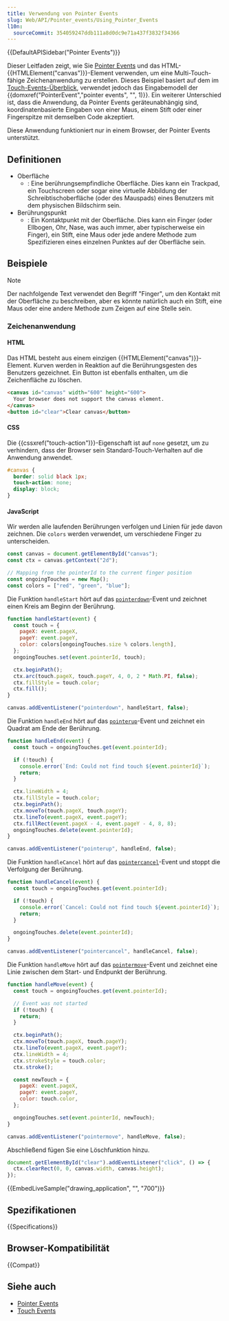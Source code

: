 ```yaml
---
title: Verwendung von Pointer Events
slug: Web/API/Pointer_events/Using_Pointer_Events
l10n:
  sourceCommit: 354059247ddb111a8d0dc9e71a437f3832f34366
---
```


{{DefaultAPISidebar("Pointer Events")}}

Dieser Leitfaden zeigt, wie Sie [Pointer Events](/de/docs/Web/API/Pointer_events) und das HTML-{{HTMLElement("canvas")}}-Element verwenden, um eine Multi-Touch-fähige Zeichenanwendung zu erstellen. Dieses Beispiel basiert auf dem im [Touch-Events-Überblick](/de/docs/Web/API/Touch_events), verwendet jedoch das Eingabemodell der {{domxref("PointerEvent","pointer events", "", 1)}}. Ein weiterer Unterschied ist, dass die Anwendung, da Pointer Events geräteunabhängig sind, koordinatenbasierte Eingaben von einer Maus, einem Stift oder einer Fingerspitze mit demselben Code akzeptiert.

Diese Anwendung funktioniert nur in einem Browser, der Pointer Events unterstützt.

## Definitionen

- Oberfläche
  - : Eine berührungsempfindliche Oberfläche. Dies kann ein Trackpad, ein Touchscreen oder sogar eine virtuelle Abbildung der Schreibtischoberfläche (oder des Mauspads) eines Benutzers mit dem physischen Bildschirm sein.
- Berührungspunkt
  - : Ein Kontaktpunkt mit der Oberfläche. Dies kann ein Finger (oder Ellbogen, Ohr, Nase, was auch immer, aber typischerweise ein Finger), ein Stift, eine Maus oder jede andere Methode zum Spezifizieren eines einzelnen Punktes auf der Oberfläche sein.

## Beispiele

> [!NOTE]
> Der nachfolgende Text verwendet den Begriff "Finger", um den Kontakt mit der Oberfläche zu beschreiben, aber es könnte natürlich auch ein Stift, eine Maus oder eine andere Methode zum Zeigen auf eine Stelle sein.

### Zeichenanwendung

#### HTML

Das HTML besteht aus einem einzigen {{HTMLElement("canvas")}}-Element. Kurven werden in Reaktion auf die Berührungsgesten des Benutzers gezeichnet. Ein Button ist ebenfalls enthalten, um die Zeichenfläche zu löschen.

```html
<canvas id="canvas" width="600" height="600">
  Your browser does not support the canvas element.
</canvas>
<button id="clear">Clear canvas</button>
```

#### CSS

Die {{cssxref("touch-action")}}-Eigenschaft ist auf `none` gesetzt, um zu verhindern, dass der Browser sein Standard-Touch-Verhalten auf die Anwendung anwendet.

```css
#canvas {
  border: solid black 1px;
  touch-action: none;
  display: block;
}
```

#### JavaScript

Wir werden alle laufenden Berührungen verfolgen und Linien für jede davon zeichnen. Die `colors` werden verwendet, um verschiedene Finger zu unterscheiden.

```js
const canvas = document.getElementById("canvas");
const ctx = canvas.getContext("2d");

// Mapping from the pointerId to the current finger position
const ongoingTouches = new Map();
const colors = ["red", "green", "blue"];
```

Die Funktion `handleStart` hört auf das [`pointerdown`](/de/docs/Web/API/Element/pointerdown_event)-Event und zeichnet einen Kreis am Beginn der Berührung.

```js
function handleStart(event) {
  const touch = {
    pageX: event.pageX,
    pageY: event.pageY,
    color: colors[ongoingTouches.size % colors.length],
  };
  ongoingTouches.set(event.pointerId, touch);

  ctx.beginPath();
  ctx.arc(touch.pageX, touch.pageY, 4, 0, 2 * Math.PI, false);
  ctx.fillStyle = touch.color;
  ctx.fill();
}

canvas.addEventListener("pointerdown", handleStart, false);
```

Die Funktion `handleEnd` hört auf das [`pointerup`](/de/docs/Web/API/Element/pointerup_event)-Event und zeichnet ein Quadrat am Ende der Berührung.

```js
function handleEnd(event) {
  const touch = ongoingTouches.get(event.pointerId);

  if (!touch) {
    console.error(`End: Could not find touch ${event.pointerId}`);
    return;
  }

  ctx.lineWidth = 4;
  ctx.fillStyle = touch.color;
  ctx.beginPath();
  ctx.moveTo(touch.pageX, touch.pageY);
  ctx.lineTo(event.pageX, event.pageY);
  ctx.fillRect(event.pageX - 4, event.pageY - 4, 8, 8);
  ongoingTouches.delete(event.pointerId);
}

canvas.addEventListener("pointerup", handleEnd, false);
```

Die Funktion `handleCancel` hört auf das [`pointercancel`](/de/docs/Web/API/Element/pointercancel_event)-Event und stoppt die Verfolgung der Berührung.

```js
function handleCancel(event) {
  const touch = ongoingTouches.get(event.pointerId);

  if (!touch) {
    console.error(`Cancel: Could not find touch ${event.pointerId}`);
    return;
  }

  ongoingTouches.delete(event.pointerId);
}

canvas.addEventListener("pointercancel", handleCancel, false);
```

Die Funktion `handleMove` hört auf das [`pointermove`](/de/docs/Web/API/Element/pointermove_event)-Event und zeichnet eine Linie zwischen dem Start- und Endpunkt der Berührung.

```js
function handleMove(event) {
  const touch = ongoingTouches.get(event.pointerId);

  // Event was not started
  if (!touch) {
    return;
  }

  ctx.beginPath();
  ctx.moveTo(touch.pageX, touch.pageY);
  ctx.lineTo(event.pageX, event.pageY);
  ctx.lineWidth = 4;
  ctx.strokeStyle = touch.color;
  ctx.stroke();

  const newTouch = {
    pageX: event.pageX,
    pageY: event.pageY,
    color: touch.color,
  };

  ongoingTouches.set(event.pointerId, newTouch);
}

canvas.addEventListener("pointermove", handleMove, false);
```

Abschließend fügen Sie eine Löschfunktion hinzu.

```js
document.getElementById("clear").addEventListener("click", () => {
  ctx.clearRect(0, 0, canvas.width, canvas.height);
});
```

{{EmbedLiveSample("drawing_application", "", "700")}}

## Spezifikationen

{{Specifications}}

## Browser-Kompatibilität

{{Compat}}

## Siehe auch

- [Pointer Events](/de/docs/Web/API/Pointer_events)
- [Touch Events](/de/docs/Web/API/Touch_events)
